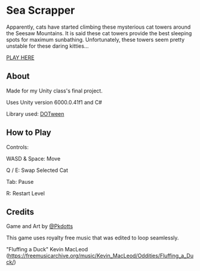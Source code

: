 # Sea Scrapper
Apparently, cats have started climbing these mysterious cat towers around the Seesaw Mountains. It is said these cat towers provide the best sleeping spots for maximum sunbathing. Unfortunately, these towers seem pretty unstable for these daring kitties... 

[PLAY HERE](https://pkdotts.itch.io/sea-scrapper)

## About
Made for my Unity class's final project.

Uses Unity version 6000.0.41f1 and C#

Library used: [DOTween](https://dotween.demigiant.com/index.php)

## How to Play

Controls:

WASD & Space: Move

Q / E: Swap  Selected Cat 

Tab: Pause

R: Restart Level

## Credits

Game and Art by [@Pkdotts](https://x.com/Pkdotts)

This game uses royalty free music that was edited to loop seamlessly.

"Fluffing a Duck" Kevin MacLeod
(https://freemusicarchive.org/music/Kevin_MacLeod/Oddities/Fluffing_a_Duck/)
